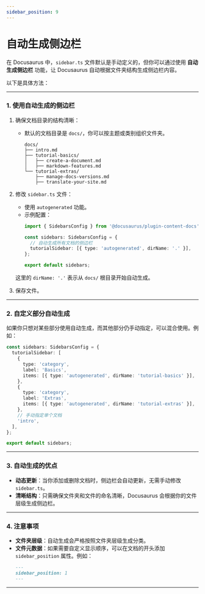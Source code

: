 ```yaml
---
sidebar_position: 9
---
```


# 自动生成侧边栏

在 Docusaurus 中，`sidebar.ts` 文件默认是手动定义的，但你可以通过使用 **自动生成侧边栏** 功能，让 Docusaurus 自动根据文件夹结构生成侧边栏内容。

以下是具体方法：

---

### **1. 使用自动生成的侧边栏**

1. 确保文档目录的结构清晰：
   - 默认的文档目录是 `docs/`，你可以按主题或类别组织文件夹。
     ```
     docs/
     ├── intro.md
     ├── tutorial-basics/
     │   ├── create-a-document.md
     │   ├── markdown-features.md
     └── tutorial-extras/
         ├── manage-docs-versions.md
         ├── translate-your-site.md
     ```

2. 修改 `sidebar.ts` 文件：
   - 使用 `autogenerated` 功能。
   - 示例配置：
     ```typescript
     import { SidebarsConfig } from '@docusaurus/plugin-content-docs';

     const sidebars: SidebarsConfig = {
       // 自动生成所有文档的侧边栏
       tutorialSidebar: [{ type: 'autogenerated', dirName: '.' }],
     };

     export default sidebars;
     ```

   这里的 `dirName: '.'` 表示从 `docs/` 根目录开始自动生成。

3. 保存文件。

---

### **2. 自定义部分自动生成**

如果你只想对某些部分使用自动生成，而其他部分仍手动指定，可以混合使用。例如：

```typescript
const sidebars: SidebarsConfig = {
  tutorialSidebar: [
    {
      type: 'category',
      label: 'Basics',
      items: [{ type: 'autogenerated', dirName: 'tutorial-basics' }],
    },
    {
      type: 'category',
      label: 'Extras',
      items: [{ type: 'autogenerated', dirName: 'tutorial-extras' }],
    },
    // 手动指定单个文档
    'intro',
  ],
};

export default sidebars;
```

---

### **3. 自动生成的优点**
- **动态更新**：当你添加或删除文档时，侧边栏会自动更新，无需手动修改 `sidebar.ts`。
- **清晰结构**：只需确保文件夹和文件的命名清晰，Docusaurus 会根据你的文件层级生成侧边栏。

---

### **4. 注意事项**
- **文件夹层级**：自动生成会严格按照文件夹层级生成分类。
- **文件元数据**：如果需要自定义显示顺序，可以在文档的开头添加 `sidebar_position` 属性。例如：
  ```markdown
  ---
  sidebar_position: 1
  ---
  ```

---
